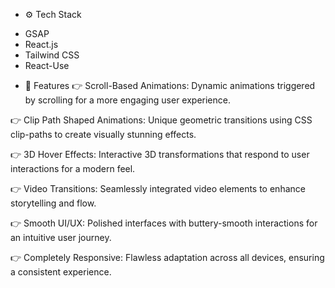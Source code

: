 * ⚙️ Tech Stack

- GSAP
- React.js
- Tailwind CSS
- React-Use

* 🔋 Features
👉 Scroll-Based Animations: Dynamic animations triggered by scrolling for a more engaging user experience.

👉 Clip Path Shaped Animations: Unique geometric transitions using CSS clip-paths to create visually stunning effects.

👉 3D Hover Effects: Interactive 3D transformations that respond to user interactions for a modern feel.

👉 Video Transitions: Seamlessly integrated video elements to enhance storytelling and flow.

👉 Smooth UI/UX: Polished interfaces with buttery-smooth interactions for an intuitive user journey.

👉 Completely Responsive: Flawless adaptation across all devices, ensuring a consistent experience.

